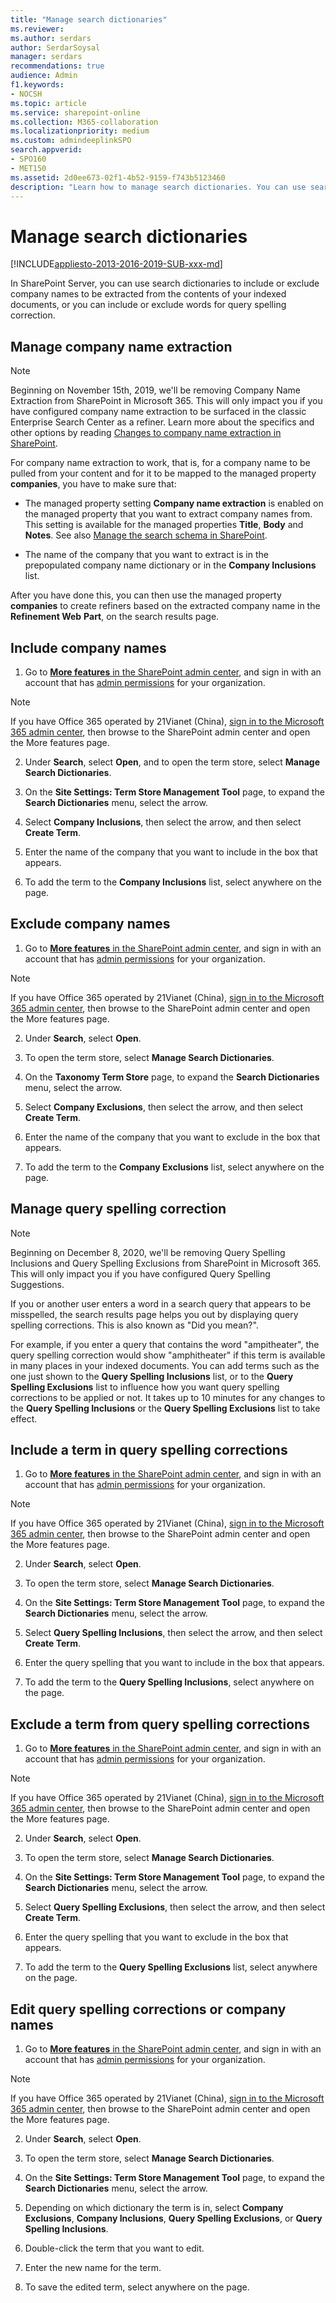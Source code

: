 ```yaml
---
title: "Manage search dictionaries"
ms.reviewer: 
ms.author: serdars
author: SerdarSoysal
manager: serdars
recommendations: true
audience: Admin
f1.keywords:
- NOCSH
ms.topic: article
ms.service: sharepoint-online
ms.collection: M365-collaboration
ms.localizationpriority: medium
ms.custom: admindeeplinkSPO
search.appverid:
- SPO160
- MET150
ms.assetid: 2d0ee673-02f1-4b52-9159-f743b5123460
description: "Learn how to manage search dictionaries. You can use search dictionaries to include or exclude company names to be extracted from the contents of your indexed documents, or you can include or exclude words for query spelling correction."
---
```


# Manage search dictionaries

[!INCLUDE[appliesto-2013-2016-2019-SUB-xxx-md](../SharePointServer/includes/appliesto-2013-2016-2019-SUB-xxx-md.md)]

In SharePoint Server, you can use search dictionaries to include or exclude company names to be extracted from the contents of your indexed documents, or you can include or exclude words for query spelling correction.
  
## Manage company name extraction
<a name="__toc342653321"> </a>

> [!NOTE]
> Beginning on November 15th, 2019, we'll be removing Company Name Extraction from SharePoint in Microsoft 365. This will only impact you if you have configured company name extraction to be surfaced in the classic Enterprise Search Center as a refiner. Learn more about the specifics and other options by reading [Changes to company name extraction in SharePoint](changes-to-company-name-extraction-in-sharepoint-online.md).

For company name extraction to work, that is, for a company name to be pulled from your content and for it to be mapped to the managed property **companies**, you have to make sure that:
  
- The managed property setting **Company name extraction** is enabled on the managed property that you want to extract company names from. This setting is available for the managed properties **Title**, **Body** and **Notes**. See also [Manage the search schema in SharePoint](manage-search-schema.md).
    
- The name of the company that you want to extract is in the prepopulated company name dictionary or in the **Company Inclusions** list. 
    
After you have done this, you can then use the managed property **companies** to create refiners based on the extracted company name in the **Refinement Web** **Part**, on the search results page. 
  
## Include company names
<a name="__toc342653322"> </a>

1. Go to <a href="https://go.microsoft.com/fwlink/?linkid=2185077" target="_blank">**More features** in the SharePoint admin center</a>, and sign in with an account that has [admin permissions](./sharepoint-admin-role.md) for your organization.

>[!NOTE]
>If you have Office 365 operated by 21Vianet (China), [sign in to the Microsoft 365 admin center](https://go.microsoft.com/fwlink/p/?linkid=850627), then browse to the SharePoint admin center and open the More features page.
 
2. Under **Search**, select **Open**, and to open the term store, select **Manage Search Dictionaries**. 
    
3. On the **Site Settings: Term Store Management Tool** page, to expand the **Search Dictionaries** menu, select the arrow. 
    
4. Select **Company Inclusions**, then select the arrow, and then select **Create Term**.
    
5. Enter the name of the company that you want to include in the box that appears.
    
6. To add the term to the **Company Inclusions** list, select anywhere on the page. 
    
## Exclude company names
<a name="__toc342653323"> </a>

1. Go to <a href="https://go.microsoft.com/fwlink/?linkid=2185077" target="_blank">**More features** in the SharePoint admin center</a>, and sign in with an account that has [admin permissions](./sharepoint-admin-role.md) for your organization.

>[!NOTE]
>If you have Office 365 operated by 21Vianet (China), [sign in to the Microsoft 365 admin center](https://go.microsoft.com/fwlink/p/?linkid=850627), then browse to the SharePoint admin center and open the More features page.
 
2. Under **Search**, select **Open**. 
 
3. To open the term store, select **Manage Search Dictionaries**.
   
4. On the **Taxonomy Term Store** page, to expand the **Search Dictionaries** menu, select the arrow. 
    
5. Select **Company Exclusions**, then select the arrow, and then select **Create Term**.
    
6. Enter the name of the company that you want to exclude in the box that appears.
    
7. To add the term to the **Company Exclusions** list, select anywhere on the page. 
    
## Manage query spelling correction
<a name="__toc342653324"> </a>

> [!NOTE]
> Beginning on December 8, 2020, we'll be removing Query Spelling Inclusions and Query Spelling Exclusions from SharePoint in Microsoft 365. This will only impact you if you have configured Query Spelling Suggestions.

If you or another user enters a word in a search query that appears to be misspelled, the search results page helps you out by displaying query spelling corrections. This is also known as "Did you mean?".
  
For example, if you enter a query that contains the word "ampitheater", the query spelling correction would show "amphitheater" if this term is available in many places in your indexed documents. You can add terms such as the one just shown to the **Query Spelling Inclusions** list, or to the **Query Spelling Exclusions** list to influence how you want query spelling corrections to be applied or not. It takes up to 10 minutes for any changes to the **Query Spelling Inclusions** or the **Query Spelling Exclusions** list to take effect. 
  
## Include a term in query spelling corrections
<a name="__toc342653325"> </a>

1. Go to <a href="https://go.microsoft.com/fwlink/?linkid=2185077" target="_blank">**More features** in the SharePoint admin center</a>, and sign in with an account that has [admin permissions](./sharepoint-admin-role.md) for your organization.

>[!NOTE]
>If you have Office 365 operated by 21Vianet (China), [sign in to the Microsoft 365 admin center](https://go.microsoft.com/fwlink/p/?linkid=850627), then browse to the SharePoint admin center and open the More features page.
 
2. Under **Search**, select **Open**. 
 
3. To open the term store, select **Manage Search Dictionaries**.

4. On the **Site Settings: Term Store Management Tool** page, to expand the **Search Dictionaries** menu, select the arrow. 
    
5. Select **Query Spelling Inclusions**, then select the arrow, and then select **Create Term**.
    
6. Enter the query spelling that you want to include in the box that appears.
    
7. To add the term to the **Query Spelling Inclusions**, select anywhere on the page.
    
## Exclude a term from query spelling corrections
<a name="__toc342653326"> </a>

1. Go to <a href="https://go.microsoft.com/fwlink/?linkid=2185077" target="_blank">**More features** in the SharePoint admin center</a>, and sign in with an account that has [admin permissions](./sharepoint-admin-role.md) for your organization.

>[!NOTE]
>If you have Office 365 operated by 21Vianet (China), [sign in to the Microsoft 365 admin center](https://go.microsoft.com/fwlink/p/?linkid=850627), then browse to the SharePoint admin center and open the More features page.
 
2. Under **Search**, select **Open**. 
 
3. To open the term store, select **Manage Search Dictionaries**.
  
4. On the **Site Settings: Term Store Management Tool** page, to expand the **Search Dictionaries** menu, select the arrow.
    
5. Select **Query Spelling Exclusions**, then select the arrow, and then select **Create Term**.
    
6. Enter the query spelling that you want to exclude in the box that appears.
    
7. To add the term to the **Query Spelling Exclusions** list, select anywhere on the page. 
    
## Edit query spelling corrections or company names
<a name="__toc342653327"> </a>

1. Go to <a href="https://go.microsoft.com/fwlink/?linkid=2185077" target="_blank">**More features** in the SharePoint admin center</a>, and sign in with an account that has [admin permissions](./sharepoint-admin-role.md) for your organization.

>[!NOTE]
>If you have Office 365 operated by 21Vianet (China), [sign in to the Microsoft 365 admin center](https://go.microsoft.com/fwlink/p/?linkid=850627), then browse to the SharePoint admin center and open the More features page.
 
2. Under **Search**, select **Open**.
 
3. To open the term store, select **Manage Search Dictionaries**.
   
4. On the **Site Settings: Term Store Management Tool** page, to expand the **Search Dictionaries** menu, select the arrow.
    
5. Depending on which dictionary the term is in, select **Company Exclusions**, **Company Inclusions**, **Query Spelling Exclusions**, or **Query Spelling Inclusions**.
    
6. Double-click the term that you want to edit.
    
7. Enter the new name for the term.
    
8. To save the edited term, select anywhere on the page.
